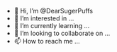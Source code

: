 - 👋 Hi, I’m @DearSugerPuffs
- 👀 I’m interested in ...
- 🌱 I’m currently learning ...
- 💞️ I’m looking to collaborate on ...
- 📫 How to reach me ...

<!---
DearSugerPuffs/DearSugerPuffs is a ✨ special ✨ repository because its `README.md` (this file) appears on your GitHub profile.
You can click the Preview link to take a look at your changes.
--->
